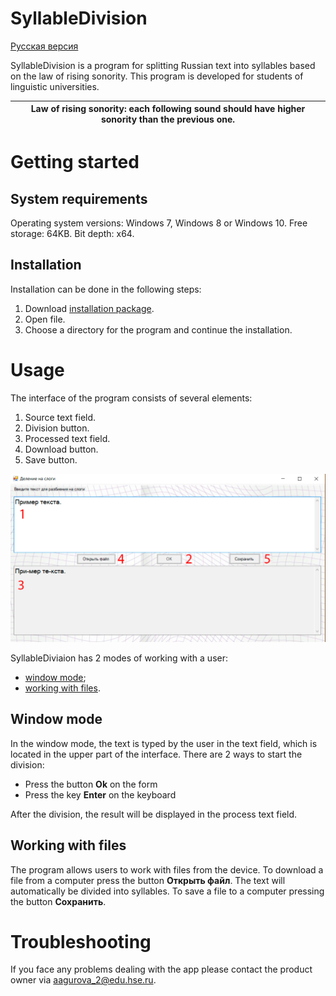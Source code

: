 # SyllableDivision

[Русская версия](https://github.com/GurovaAnya/SyllableDivision/blob/master/README.md)

SyllableDivision is a program for splitting Russian text into syllables based on the law of rising sonority.
This program is developed for students of linguistic universities.

| **Law of rising sonority**: each following sound should have higher sonority than the previous one.|
|---|


# Getting started
## System requirements
Operating system versions: Windows 7, Windows 8 or Windows 10.
Free storage: 64KB.
Bit depth: x64.
## Installation
Installation can be done in the following steps:

1. Download [installation package](https://github.com/GurovaAnya/SyllableDivision/blob/master/SyllablesSetup.msi).
2. Open file.
3. Choose a directory for the program and continue the installation.

# Usage
The interface of the program consists of several elements:
1. Source text field.
2. Division button.
3. Processed text field.
4. Download button.
5. Save button.

![alt text](https://github.com/GurovaAnya/SyllableDivision/blob/master/images/window-mode.png)

SyllableDiviaion has 2 modes of working with a user:
- [window mode](#window-mode);
- [working with files](#working-with-files).

## Window mode
In the window mode, the text is typed by the user in the text field, which is located in the upper part of the interface.
There are 2 ways to start the division:
- Press the button **Ok** on the form
- Press the key **Enter** on the keyboard

After the division, the result will be displayed in the process text field.

## Working with files
The program allows users to work with files from the device. To download a file from a computer press the button **Открыть файл**. The text will automatically be divided into syllables. To save a file to a computer pressing the button **Сохранить**.

# Troubleshooting
If you face any problems dealing with the app please contact the product owner via aagurova_2@edu.hse.ru.
